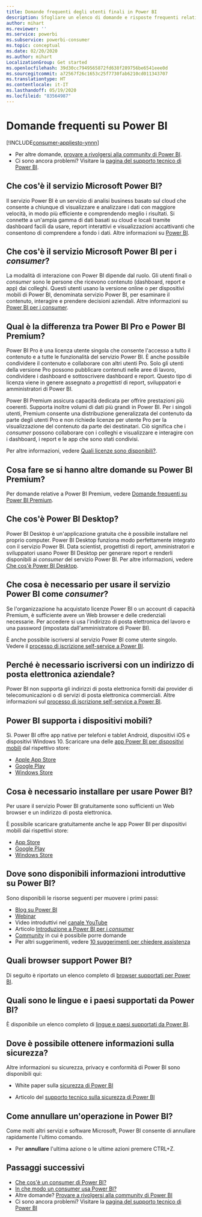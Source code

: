 ```yaml
---
title: Domande frequenti degli utenti finali in Power BI
description: Sfogliare un elenco di domande e risposte frequenti relative al servizio Power BI e alle app Power BI per dispositivi mobili.
author: mihart
ms.reviewer: ''
ms.service: powerbi
ms.subservice: powerbi-consumer
ms.topic: conceptual
ms.date: 02/20/2020
ms.author: mihart
LocalizationGroup: Get started
ms.openlocfilehash: 39d30cc7949565872fd638f289756be6541eee0d
ms.sourcegitcommit: a72567f26c1653c25f7730fab6210cd011343707
ms.translationtype: HT
ms.contentlocale: it-IT
ms.lasthandoff: 05/19/2020
ms.locfileid: "83564987"
---
```

# <a name="frequently-asked-questions-about-power-bi"></a>Domande frequenti su Power BI

[!INCLUDE[consumer-appliesto-ynnn](../includes/consumer-appliesto-ynnn.md)]

* Per altre domande, [provare a rivolgersi alla community di Power BI](https://community.powerbi.com/).
* Ci sono ancora problemi? Visitare la [pagina del supporto tecnico di Power BI](https://powerbi.microsoft.com/support/).

## <a name="what-is-the-microsoft-power-bi-service"></a>Che cos'è il servizio Microsoft Power BI?

Il servizio Power BI è un servizio di analisi business basato sul cloud che consente a chiunque di visualizzare e analizzare i dati con maggiore velocità, in modo più efficiente e comprendendo meglio i risultati. Si connette a un'ampia gamma di dati basati su cloud e locali tramite dashboard facili da usare, report interattivi e visualizzazioni accattivanti che consentono di comprendere a fondo i dati. Altre informazioni su [Power BI](../fundamentals/power-bi-overview.md).

## <a name="what-is-the-microsoft-power-bi-service-for-consumers"></a>Che cos'è il servizio Microsoft Power BI per i *consumer*?

La modalità di interazione con Power BI dipende dal ruolo. Gli utenti finali o *consumer* sono le persone che ricevono contenuto (dashboard, report e app) dai colleghi. Questi utenti usano la versione online o per dispositivi mobili di Power BI, denominata servizio Power BI, per esaminare il contenuto, interagire e prendere decisioni aziendali.  Altre informazioni su [Power BI per i consumer](index.yml).


## <a name="whats-the-difference-between-power-bi-pro-and-power-bi-premium"></a>Qual è la differenza tra Power BI Pro e Power BI Premium?

Power BI Pro è una licenza utente singola che consente l'accesso a tutto il contenuto e a tutte le funzionalità del servizio Power BI. È anche possibile condividere il contenuto e collaborare con altri utenti Pro. Solo gli utenti della versione Pro possono pubblicare contenuti nelle aree di lavoro, condividere i dashboard e sottoscrivere dashboard e report. Questo tipo di licenza viene in genere assegnato a *progettisti* di report, sviluppatori e amministratori di Power BI. 

Power BI Premium assicura capacità dedicata per offrire prestazioni più coerenti. Supporta inoltre volumi di dati più grandi in Power BI. Per i singoli utenti, Premium consente una distribuzione generalizzata del contenuto da parte degli utenti Pro e non richiede licenze per utente Pro per la visualizzazione del contenuto da parte dei destinatari. Ciò significa che i *consumer* possono collaborare con i colleghi e visualizzare e interagire con i dashboard, i report e le app che sono stati condivisi. 

Per altre informazioni, vedere [Quali licenze sono disponibili?](end-user-license.md).

## <a name="what-if-i-have-questions-about-power-bi-premium"></a>Cosa fare se si hanno altre domande su Power BI Premium?

Per domande relative a Power BI Premium, vedere [Domande frequenti su Power BI Premium](../admin/service-premium-faq.md).

## <a name="what-is-power-bi-desktop"></a>Che cos'è Power BI Desktop?

Power BI Desktop è un'applicazione gratuita che è possibile installare nel proprio computer. Power BI Desktop funziona modo perfettamente integrato con il servizio Power BI.  Data scientist, progettisti di report, amministratori e sviluppatori usano Power BI Desktop per generare report e renderli disponibili ai *consumer* del servizio Power BI. Per altre informazioni, vedere [Che cos'è Power BI Desktop](../fundamentals/desktop-what-is-desktop.md).

## <a name="what-do-i-need-to-use-the-power-bi-service-as-a-consumer"></a>Che cosa è necessario per usare il servizio Power BI come *consumer*?

Se l'organizzazione ha acquistato licenze Power BI o un account di capacità Premium, è sufficiente avere un Web browser e delle credenziali necessarie. Per accedere si usa l'indirizzo di posta elettronica del lavoro e una password (impostata dall'amministratore di Power BI).  

È anche possibile iscriversi al servizio Power BI come utente singolo. Vedere il [processo di iscrizione self-service a Power BI](../fundamentals/service-self-service-signup-for-power-bi.md).

## <a name="why-do-i-have-to-sign-up-with-my-work-email"></a>Perché è necessario iscriversi con un indirizzo di posta elettronica aziendale?

Power BI non supporta gli indirizzi di posta elettronica forniti dai provider di telecomunicazioni o di servizi di posta elettronica commerciali. Altre informazioni sul [processo di iscrizione self-service a Power BI](../fundamentals/service-self-service-signup-for-power-bi.md).

## <a name="does-power-bi-support-mobile-devices"></a>Power BI supporta i dispositivi mobili?

Sì. Power BI offre app native per telefoni e tablet Android, dispositivi iOS e dispositivi Windows 10. Scaricare una delle [app Power BI per dispositivi mobili](https://powerbi.microsoft.com/mobile) dal rispettivo store:  

* [Apple App Store](https://go.microsoft.com/fwlink/?LinkId=526218)
* [Google Play](https://go.microsoft.com/fwlink/?LinkID=544867&clcid=0x409)
* [Windows Store](https://go.microsoft.com/fwlink/?LinkId=526478)

## <a name="what-do-i-need-to-install-to-use-power-bi"></a>Cosa è necessario installare per usare Power BI?

Per usare il servizio Power BI gratuitamente sono sufficienti un Web browser e un indirizzo di posta elettronica.

È possibile scaricare gratuitamente anche le app Power BI per dispositivi mobili dai rispettivi store:

* [App Store](https://go.microsoft.com/fwlink/?LinkId=526218)
* [Google Play](https://go.microsoft.com/fwlink/?LinkID=544867&clcid=0x409)
* [Windows Store](https://go.microsoft.com/fwlink/?LinkId=526478)

## <a name="where-do-i-get-started-with-power-bi"></a>Dove sono disponibili informazioni introduttive su Power BI?

Sono disponibili le risorse seguenti per muovere i primi passi:

* [Blog su Power BI](https://powerbi.microsoft.com/blog/)
* [Webinar](../fundamentals/webinars.md)
* Video introduttivi nel [canale YouTube](https://www.youtube.com/user/mspowerbi)
* Articolo [Introduzione a Power BI per i *consumer*](index.yml)
* [Community](https://community.powerbi.com/) in cui è possibile porre domande
* Per altri suggerimenti, vedere [10 suggerimenti per chiedere assistenza](../fundamentals/service-tips-for-finding-help.md)

## <a name="what-browsers-does-power-bi-support"></a>Quali browser support Power BI?

Di seguito è riportato un elenco completo di [browser supportati per Power BI](../fundamentals/power-bi-browsers.md).

## <a name="what-regions-and-languages-does-power-bi-support"></a>Quali sono le lingue e i paesi supportati da Power BI?

È disponibile un elenco completo di [lingue e paesi supportati da Power BI](../fundamentals/supported-languages-countries-regions.md).

## <a name="where-can-i-learn-more-about-security"></a>Dove è possibile ottenere informazioni sulla sicurezza?

Altre informazioni su sicurezza, privacy e conformità di Power BI sono disponibili qui:

* White paper sulla [sicurezza di Power BI](https://go.microsoft.com/fwlink/?LinkId=829185)

* Articolo del [supporto tecnico sulla sicurezza di Power BI](../admin/service-admin-power-bi-security.md)

## <a name="how-do-i-undo-in-power-bi"></a>Come annullare un'operazione in Power BI?

Come molti altri servizi e software Microsoft, Power BI consente di annullare rapidamente l'ultimo comando.

* Per **annullare** l'ultima azione o le ultime azioni premere CTRL+Z.

## <a name="next-steps"></a>Passaggi successivi

* [Che cos'è un consumer di Power BI?](end-user-consumer.md)
* [In che modo un consumer usa Power BI?](end-user-reading-view.md)
* Altre domande? [Provare a rivolgersi alla community di Power BI](https://community.powerbi.com/)
* Ci sono ancora problemi? Visitare la [pagina del supporto tecnico di Power BI](https://powerbi.microsoft.com/support/)